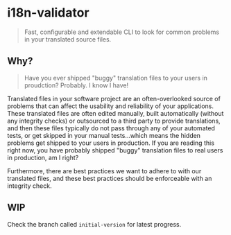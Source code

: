 # i18n-validator

> Fast, configurable and extendable CLI to look for common problems in your translated source files.

## Why?

> Have you ever shipped "buggy" translation files to your users in proudction? Probably. I know I have!

Translated files in your software project are an often-overlooked source of problems that can affect the usability and reliability of your applications. These translated files are often edited manually, built automatically (without any integrity checks) or outsourced to a third party to provide translations, and then these files typically do not pass through any of your automated tests, or get skipped in your manual tests...which means the hidden problems get shipped to your users in production. If you are reading this right now, you have probably shipped "buggy" translation files to real users in production, am I right?

Furthermore, there are best practices we want to adhere to with our translated files, and these best practices should be enforceable with an integrity check.

## WIP

Check the branch called `initial-version` for latest progress.
